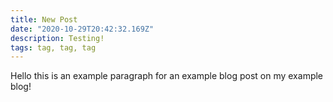 ```yaml
---
title: New Post
date: "2020-10-29T20:42:32.169Z"
description: Testing!
tags: tag, tag, tag
---
```

Hello this is an example paragraph for an example blog post on my example blog!
